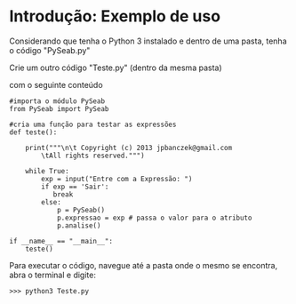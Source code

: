 # Introdução: Exemplo de uso #

Considerando que tenha o Python 3 instalado e dentro de uma pasta, tenha o código "PySeab.py"

Crie um outro código "Teste.py" (dentro da mesma pasta)

com o seguinte conteúdo
```
#importa o módulo PySeab
from PySeab import PySeab

#cria uma função para testar as expressões
def teste():

    print("""\n\t Copyright (c) 2013 jpbanczek@gmail.com
        \tAll rights reserved.""")

    while True:
        exp = input("Entre com a Expressão: ")
        if exp == 'Sair':
           break
        else:
            p = PySeab()
            p.expressao = exp # passa o valor para o atributo
            p.analise()

if __name__ == "__main__":
    teste()
```


Para executar o código, navegue até a pasta onde o mesmo se encontra,
abra o terminal e digite:

```
>>> python3 Teste.py
```